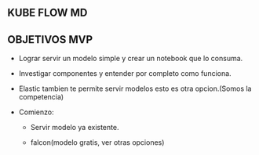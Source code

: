 ## KUBE FLOW MD

## OBJETIVOS MVP

- Lograr servir un modelo simple y crear un notebook que lo consuma.

- Investigar componentes y entender por completo como funciona.

- Elastic tambien te permite servir modelos esto es otra opcion.(Somos la competencia)

- Comienzo: 

    - Servir modelo ya existente.

    - falcon(modelo gratis, ver otras opciones)

